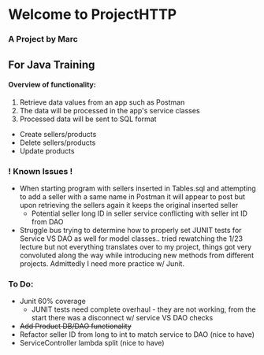 # Welcome to ProjectHTTP
### A Project by Marc
## For Java Training

#### Overview of functionality:
1. Retrieve data values from an app such as Postman
2. The data will be processed in the app's service classes
3. Processed data will be sent to SQL format
- Create sellers/products
- Delete sellers/products
- Update products

### ! Known Issues !
- When starting program with sellers inserted in Tables.sql and attempting to add a seller with a same name in Postman it will appear to post but upon retrieving the sellers again it keeps the original inserted seller
  - Potential seller long ID in seller service conflicting with seller int ID from DAO
- Struggle bus trying to determine how to properly set JUNIT tests for Service VS DAO as well for model classes.. tried rewatching the 1/23 lecture but not everything translates over to my project, things got very convoluted along the way while introducing new methods from different projects. Admittedly I need more practice w/ Junit.

### To Do:
- Junit 60% coverage
  - JUNIT tests need complete overhaul - they are not working, from the start there was a disconnect w/ service VS DAO checks
- <strike>Add Product DB/DAO functionality</strike>
- Refactor seller ID from long to int to match service to DAO (nice to have)
- ServiceController lambda split (nice to have)